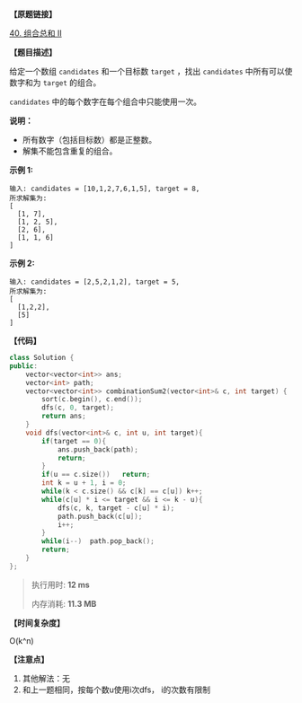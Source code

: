 **【原题链接】**

[40. 组合总和 II](https://leetcode-cn.com/problems/combination-sum-ii/)

**【题目描述】**

给定一个数组 `candidates` 和一个目标数 `target` ，找出 `candidates` 中所有可以使数字和为 `target` 的组合。

`candidates` 中的每个数字在每个组合中只能使用一次。

**说明：**

- 所有数字（包括目标数）都是正整数。
- 解集不能包含重复的组合。 

**示例 1:**

```
输入: candidates = [10,1,2,7,6,1,5], target = 8,
所求解集为:
[
  [1, 7],
  [1, 2, 5],
  [2, 6],
  [1, 1, 6]
]
```

**示例 2:**

```
输入: candidates = [2,5,2,1,2], target = 5,
所求解集为:
[
  [1,2,2],
  [5]
]
```

**【代码】**

```cpp
class Solution {
public:
    vector<vector<int>> ans;
    vector<int> path;
    vector<vector<int>> combinationSum2(vector<int>& c, int target) {
        sort(c.begin(), c.end());
        dfs(c, 0, target);
        return ans;
    }
    void dfs(vector<int>& c, int u, int target){
        if(target == 0){
            ans.push_back(path);
            return;
        }
        if(u == c.size())   return;
        int k = u + 1, i = 0;
        while(k < c.size() && c[k] == c[u]) k++;
        while(c[u] * i <= target && i <= k - u){
            dfs(c, k, target - c[u] * i);
            path.push_back(c[u]);
            i++;
        }
        while(i--)  path.pop_back();
        return;
    }
};
```

> 执行用时: **12 ms**
>
> 内存消耗: **11.3 MB**

**【时间复杂度】**

O(k^n)  

**【注意点】**

1. 其他解法：无
1. 和上一题相同，按每个数u使用i次dfs， i的次数有限制

